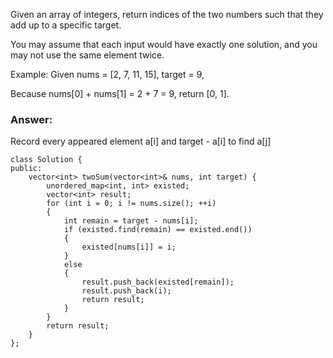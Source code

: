 Given an array of integers, return indices of the two numbers such that they add up to a specific target.

You may assume that each input would have exactly one solution, and you may not use the same element twice.

Example:
Given nums = [2, 7, 11, 15], target = 9,

Because nums[0] + nums[1] = 2 + 7 = 9,
return [0, 1].

### Answer:

Record every appeared element a[i] and target - a[i] to find a[j]

	class Solution {
	public:
	    vector<int> twoSum(vector<int>& nums, int target) {
	        unordered_map<int, int> existed;
	        vector<int> result;
	        for (int i = 0; i != nums.size(); ++i)
	        {
	            int remain = target - nums[i];
	            if (existed.find(remain) == existed.end())
	            {
	                existed[nums[i]] = i;
	            }
	            else
	            {
	                result.push_back(existed[remain]);
	                result.push_back(i);
	                return result;
	            }
	        }
	        return result;
	    }
	};